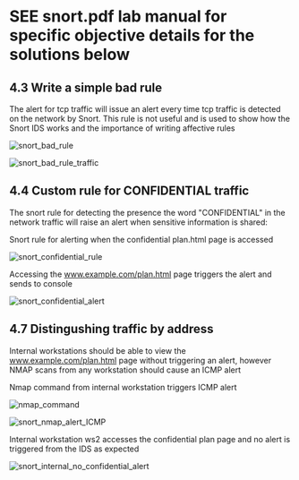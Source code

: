 # SEE snort.pdf lab manual for specific objective details for the solutions below


## 4.3 Write a simple bad rule

The alert for tcp traffic will issue an alert every time tcp traffic is detected on the network by Snort. This rule is not useful and is used to show how the Snort IDS works and the importance of writing affective rules

![snort_bad_rule](https://github.com/user-attachments/assets/b08f4b47-4c37-4cd3-a97e-f724f7f1f5ff)

![snort_bad_rule_traffic](https://github.com/user-attachments/assets/8611a39b-feb6-46eb-bfc7-21b8b5c6220a)


## 4.4 Custom rule for CONFIDENTIAL traffic
The snort rule for detecting the presence the word "CONFIDENTIAL" in the network traffic will raise an alert when sensitive information is shared:

Snort rule for alerting when the confidential plan.html page is accessed 

![snort_confidential_rule](https://github.com/user-attachments/assets/ff5efc4a-7582-490e-a005-c7bdf2f36007)

Accessing the www.example.com/plan.html page triggers the alert and sends to console

![snort_confidential_alert](https://github.com/user-attachments/assets/ef68ab35-a012-4ae8-adb8-cf08f4761679)

## 4.7 Distingushing traffic by address

Internal workstations should be able to view the www.example.com/plan.html page without triggering an alert, however NMAP scans from any workstation should cause an ICMP alert

Nmap command from internal workstation triggers ICMP alert

![nmap_command](https://github.com/user-attachments/assets/c2b13aa5-e7ee-43f5-a4f3-17e37c189be5)

![snort_nmap_alert_ICMP](https://github.com/user-attachments/assets/b616758c-8966-41cb-81a8-1c8c88b878fa)

Internal workstation ws2 accesses the confidential plan page and no alert is triggered from the IDS as expected

![snort_internal_no_confidential_alert](https://github.com/user-attachments/assets/8a41e8a1-142f-48f7-ae36-0f0a5d0d3e20)
